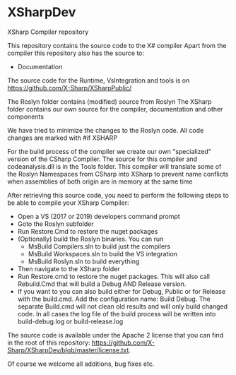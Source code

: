 # XSharpDev
XSharp Compiler repository

This repository contains the source code to the X# compiler
Apart from the compiler this repository also has the source to:
- Documentation

The source code for the Runtime, VsIntegration and tools is on https://github.com/X-Sharp/XSharpPublic/

The Roslyn folder contains (modified) source from Roslyn
The XSharp folder contains our own source for the compiler, documentation  and other components

We have tried to minimize the changes to the Roslyn code. 
All code changes are marked with #if XSHARP

For the build process of the compiler we create our own "specialized" version of the CSharp Compiler. 
The source for this compiler and codeanalysis.dll is in the Tools folder.
This compiler will translate some of the Roslyn Namespaces from <something>CSharp into <Something>XSharp to
prevent name conflicts when assemblies of both origin are in memory at the same time

After retrieving this source code, you need to perform the following steps to be able to compile your XSharp Compiler:

- Open a VS (2017 or 2019) developers command prompt
- Goto the Roslyn subfolder
- Run Restore.Cmd to restore the nuget packages
- (Optionally) build the Roslyn binaries. You can run
  - MsBuild Compilers.sln to build just the compilers
  - MsBuild Workspaces.sln to build the VS integration
  - MsBuild Roslyn.sln to build everything
- Then navigate to the XSharp folder
- Run Restore.cmd to restore the nuget packages. This will also call Rebuild.Cmd that will build a Debug AND Release version.
- If you want to you can also build either for Debug, Public or for Release with the build.cmd. Add the configuration name: Build Debug.
  The separate Build.cmd will not clean old results and will only build changed code.
  In all cases the log file of the build process will be written into build-debug.log  or build-release.log 
  
The source code is available under the Apache 2 license that you can find in the root of this repository:
https://github.com/X-Sharp/XSharpDev/blob/master/license.txt.

Of course we welcome all additions, bug fixes etc.

